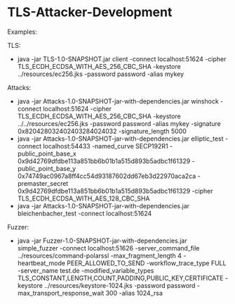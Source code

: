 # TLS-Attacker-Development

Examples:

TLS: 
- java -jar TLS-1.0-SNAPSHOT.jar client -connect localhost:51624 -cipher TLS_ECDH_ECDSA_WITH_AES_256_CBC_SHA -keystore ../resources/ec256.jks -password password -alias mykey

Attacks: 
- java -jar Attacks-1.0-SNAPSHOT-jar-with-dependencies.jar winshock -connect localhost:51624 -cipher TLS_ECDH_ECDSA_WITH_AES_256_CBC_SHA -keystore ../../resources/ec256.jks -password password -alias mykey -signature 0x820428032402403284024032 -signature_length 5000
- java -jar Attacks-1.0-SNAPSHOT-jar-with-dependencies.jar elliptic_test -connect localhost:54433 -named_curve SECP192R1 -public_point_base_x 0x9d42769dfdbe113a851bb6b01b1a515d893b5adbc1f61329 -public_point_base_y 0x74749ac0967a8ff4cc54d93187602dd67eb3d22970aca2ca -premaster_secret 0x9d42769dfdbe113a851bb6b01b1a515d893b5adbc1f61329 -cipher TLS_ECDH_ECDSA_WITH_AES_128_CBC_SHA
- java -jar Attacks-1.0-SNAPSHOT-jar-with-dependencies.jar bleichenbacher_test -connect localhost:51624

Fuzzer:
- java -jar Fuzzer-1.0-SNAPSHOT-jar-with-dependencies.jar simple_fuzzer -connect localhost:51626 -server_command_file ../resources/command-polarssl -max_fragment_length 4 -heartbeat_mode PEER_ALLOWED_TO_SEND -workflow_trace_type FULL -server_name test.de  -modified_variable_types TLS_CONSTANT,LENGTH,COUNT,PADDING,PUBLIC_KEY,CERTIFICATE -keystore ../resources/keystore-1024.jks -password password -max_transport_response_wait 300 -alias 1024_rsa
